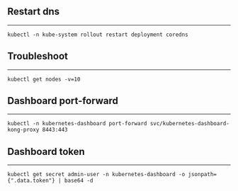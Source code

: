 ## Restart dns
--------------

```
kubectl -n kube-system rollout restart deployment coredns
```

## Troubleshoot
---------------

```
kubectl get nodes -v=10
```

## Dashboard port-forward
-------------------------

```
kubectl -n kubernetes-dashboard port-forward svc/kubernetes-dashboard-kong-proxy 8443:443
```

## Dashboard token
------------------

```
kubectl get secret admin-user -n kubernetes-dashboard -o jsonpath={".data.token"} | base64 -d
```
